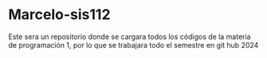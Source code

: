 # Marcelo-sis112 
Este sera un repositorio donde se cargara todos los códigos de la materia de programación 1, por lo que se trabajara todo el semestre en git hub 2024

